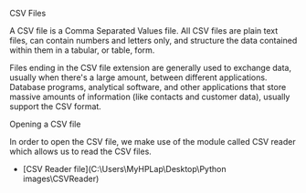 CSV Files

A CSV file is a Comma Separated Values file. All CSV files are plain text files, can contain numbers and letters only, and structure the data contained within them in a tabular, or table, form.

Files ending in the CSV file extension are generally used to exchange data, usually when there's a large amount, between different applications. Database programs, analytical software, and other applications that store massive amounts of information (like contacts and customer data), usually support the CSV format.

Opening a CSV file

In order to open the CSV file, we make use of the module called CSV reader which allows us to read the CSV files.

- [CSV Reader file](C:\Users\MyHPLap\Desktop\Python images\CSVReader)
